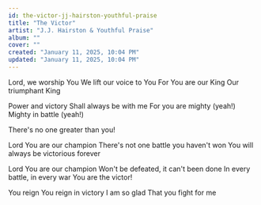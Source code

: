 ```yaml
---
id: the-victor-jj-hairston-youthful-praise
title: "The Victor"
artist: "J.J. Hairston & Youthful Praise"
album: ""
cover: ""
created: "January 11, 2025, 10:04 PM"
updated: "January 11, 2025, 10:04 PM"
---
```


Lord, we worship You
We lift our voice to You
For You are our King
Our triumphant King

Power and victory
Shall always be with me
For you are mighty (yeah!)
Mighty in battle (yeah!)

There's no one greater than you!

Lord You are our champion
There's not one battle you haven't won
You will always be victorious forever

Lord You are our champion
Won't be defeated, it can't been done
In every battle, in every war
You are the victor!

You reign
You reign in victory
I am so glad
That you fight for me